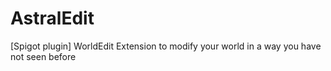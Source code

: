 # AstralEdit
[Spigot plugin] WorldEdit Extension to modify your world in a way you have not seen before
